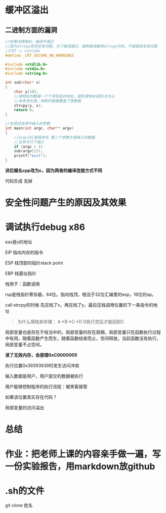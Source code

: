 # 缓冲区溢出

## 二进制方面的漏洞

```c++
//如果注释掉后，编译不通过
//因为strcpy有安全性问题，为了编译通过，强制编译器用strcpy代码，不报错安全性问题
//CRT：c runtime 
#define _CRT_SECURE_NO_WARNINGS

#include <stdlib.h>
#include <stdio.h>
#include <string.h>

int sub(char* x)
{
    char y[10];
    //源地址的数据一个个写到目的地址，直到源地址读到\0为止
    //未考虑长度，用新的数据覆盖了原数据
    strcpy(y, x);
    return 0;
}

//在调试选项中输入的参数
int main(int argc, char** argv)
{
    //argv[0]是程序名 第二个参数才是输入的数据
    //在命令行下输入
    if (argc > 1)
    sub(argv[1]);
    printf("exit");
}
```

**讲后缀名cpp改为c，因为两者的编译连接方式不同**

代码生成 去掉

# 安全性问题产生的原因及其效果

# 调试执行debug x86

eax是x的地址

EIP 指向内存的指令

ESP 栈顶部的指针stack point

EBP 栈基址指针

栈用于：函数调用

rsp是栈指针寄存器，64位。指向栈顶。相当于32位汇编里的esp，16位的sp。

call strcpy的时候 先压栈了x，再压栈了y，最后压栈调用位置的下一条指令的地址

> 为什么用栈来存储：
> A->B->C->D D执行完后才能回到C

局部变量也是存在于栈当中的，局部变量的存在周期，局部变量只在函数执行过程中有用，随着函数产生而生，随着函数结束而止，空间释放。当前函数没有执行，局部变量不占空间。

**读了无效内存，会报错0xC0000005**

执行位置0x39393939时发生访问冲突

输入数据是用户，用户提交的数据被执行

用户能够控制程序的执行流程：被黑客接管

如果该位置真实存在代码？

局部变量的访问溢出


# 总结

# 作业：把老师上课的内容亲手做一遍，写一份实验报告，用markdown放github

# .sh的文件

git clone 姓名
